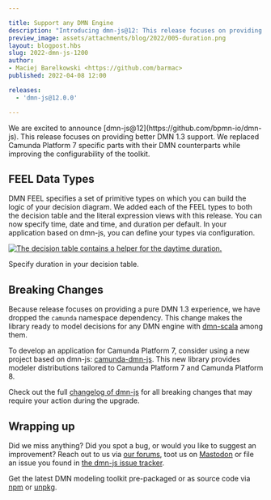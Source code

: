 ```yaml
---

title: Support any DMN Engine
description: "Introducing dmn-js@12: This release focuses on providing better DMN 1.3 support. We replaced Camunda Platform 7 specific parts with their DMN counterparts while improving the configurability of the toolkit."
preview_image: assets/attachments/blog/2022/005-duration.png
layout: blogpost.hbs
slug: 2022-dmn-js-1200
author:
- Maciej Barelkowski <https://github.com/barmac>
published: 2022-04-08 12:00

releases:
  - 'dmn-js@12.0.0'

---
```


<p class="introduction">
  We are excited to announce [dmn-js@12](https://github.com/bpmn-io/dmn-js). This release focuses on providing better DMN 1.3 support. We replaced Camunda Platform 7 specific parts with their DMN counterparts while improving the configurability of the toolkit.
</p>

<!-- continue -->


## FEEL Data Types

DMN FEEL specifies a set of primitive types on which you can build the logic of your decision diagram. We added each of the FEEL types to both the decision table and the literal expression views with this release. You can now specify time, date and time, and duration per default. In your application based on dmn-js, you can define your types via configuration.

<div class="figure full-size">
  <a href="https://demo.bpmn.io/dmn/">
    <img src="{{ assets }}/attachments/blog/2022/005-duration.png" alt="The decision table contains a helper for the daytime duration.">
  </a>

  <p class="caption">
    Specify duration in your decision table.
  </p>
</div>

## Breaking Changes

Because release focuses on providing a pure DMN 1.3 experience, we have dropped the `camunda` namespace dependency. This change makes the library ready to model decisions for any DMN engine with [dmn-scala](https://github.com/camunda-community-hub/dmn-scala) among them.

To develop an application for Camunda Platform 7, consider using a new project based on dmn-js: [camunda-dmn-js](https://github.com/camunda/camunda-dmn-js). This new library provides modeler distributions tailored to Camunda Platform 7 and Camunda Platform 8.

Check out the full [changelog of dmn-js](https://github.com/bpmn-io/dmn-js/blob/develop/packages/dmn-js/CHANGELOG.md#1200) for all breaking changes that may require your action during the upgrade.


## Wrapping up

Did we miss anything? Did you spot a bug, or would you like to suggest an improvement? Reach out to us via [our forums](https://forum.bpmn.io/), toot us on [Mastodon](https://fosstodon.org/@bpmn_io) or file an issue you found in [the dmn-js issue tracker](https://github.com/bpmn-io/dmn-js/issues).

Get the latest DMN modeling toolkit pre-packaged or as source code via [npm](https://www.npmjs.com/package/dmn-js) or [unpkg](https://unpkg.com/dmn-js/).
